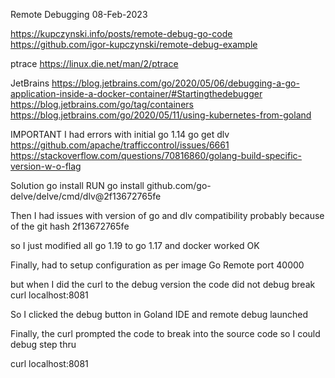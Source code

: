 Remote Debugging
08-Feb-2023

https://kupczynski.info/posts/remote-debug-go-code
https://github.com/igor-kupczynski/remote-debug-example


ptrace
https://linux.die.net/man/2/ptrace


JetBrains
https://blog.jetbrains.com/go/2020/05/06/debugging-a-go-application-inside-a-docker-container/#Startingthedebugger
https://blog.jetbrains.com/go/tag/containers
https://blog.jetbrains.com/go/2020/05/11/using-kubernetes-from-goland


IMPORTANT
I had errors with initial go 1.14
go get dlv
https://github.com/apache/trafficcontrol/issues/6661
https://stackoverflow.com/questions/70816860/golang-build-specific-version-w-o-flag

Solution
go install
RUN go install github.com/go-delve/delve/cmd/dlv@2f13672765fe


Then I had issues with version of go and dlv compatibility
probably because of the git hash
2f13672765fe

so I just modified all go 1.19 to go 1.17 and docker worked OK


Finally, had to setup configuration as per image
Go Remote
port 40000

but when I did the curl to the debug version the code did not debug break
curl localhost:8081

So I clicked the debug button in Goland IDE and remote debug launched

Finally, the curl prompted the code to break into the source code
so I could debug step thru

curl localhost:8081